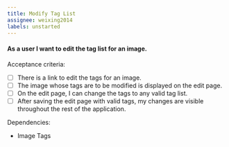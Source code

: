 ```yaml
---
title: Modify Tag List
assignee: weixing2014
labels: unstarted
---
```


#### As a user I want to edit the tag list for an image.

Acceptance criteria:
- [ ] There is a link to edit the tags for an image.
- [ ] The image whose tags are to be modified is displayed on the edit page.
- [ ] On the edit page, I can change the tags to any valid tag list.
- [ ] After saving the edit page with valid tags, my changes are visible
  throughout the rest of the application.

Dependencies:
- Image Tags
